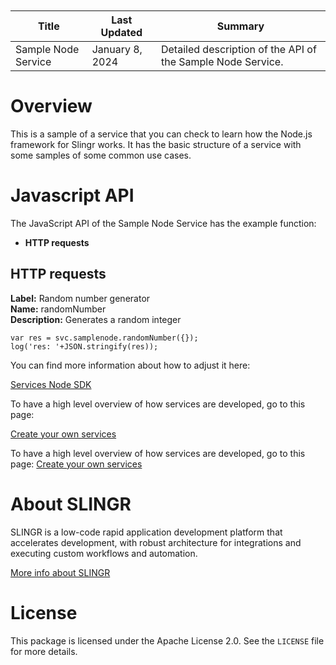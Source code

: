 <table class="table" style="margin-top: 10px">
    <thead>
    <tr>
        <th>Title</th>
        <th>Last Updated</th>
        <th>Summary</th>
    </tr>
    </thead>
    <tbody>
    <tr>
        <td>Sample Node Service</td>
        <td>January 8, 2024</td>
        <td>Detailed description of the API of the Sample Node Service.</td>
    </tr>
    </tbody>
</table>

# Overview

This is a sample of a service that you can check to learn how the Node.js framework for Slingr works.
It has the basic structure of a service with some samples of some common use cases.

# Javascript API

The JavaScript API of the Sample Node Service has the example function:

- **HTTP requests**

## HTTP requests

**Label:** Random number generator  
**Name:** randomNumber  
**Description:** Generates a random integer

```
var res = svc.samplenode.randomNumber({});
log('res: '+JSON.stringify(res));
```

You can find more information about how to adjust it here:

[Services Node SDK](https://slingr-stack.github.io/platform/extensions_node_sdk.html)

To have a high level overview of how services are developed, go to this page:

[Create your own services](https://slingr-stack.github.io/platform/extensions_create_your_own_services.html)


To have a high level overview of how services are developed, go to this page:
[Create your own services](https://platform-docs.slingr.io/extensions_create_your_own_services.html)

# About SLINGR

SLINGR is a low-code rapid application development platform that accelerates development,
with robust architecture for integrations and executing custom workflows and automation.

[More info about SLINGR](https://slingr.io)

# License

This package is licensed under the Apache License 2.0. See the `LICENSE` file for more details.
